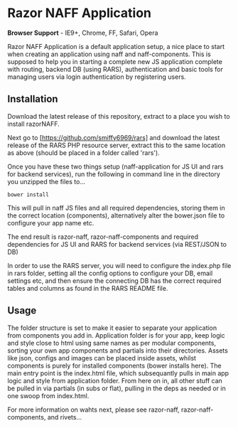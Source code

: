 # Razor NAFF Application


__Browser Support__ - IE9+, Chrome, FF, Safari, Opera


Razor NAFF Application is a default application setup, a nice place to start when creating an application using naff and naff-components. This is supposed to help you in starting a complete new JS application complete with routing, backend DB (using RARS), authentication and basic tools for managing users via login authentication by registering users.


## Installation  


Download the latest release of this repository, extract to a place you wish to install razorNAFF.


Next go to [https://github.com/smiffy6969/rars] and download the latest release of the RARS PHP resource server, extract this to the same location as above (should be placed in a folder called 'rars').


Once you have these two things setup (naff-application for JS UI and rars for backend services), run the following in command line in the directory you unzipped the files to...


```
bower install
```


This will pull in naff JS files and all required dependencies, storing them in the correct location (components), alternatively alter the bower.json file to configure your app name etc.


The end result is razor-naff, razor-naff-components and required dependencies for JS UI and RARS for backend services (via REST/JSON to DB)


In order to use the RARS server, you will need to configure the index.php file in rars folder, setting all the config options to configure your DB, email settings etc, and then ensure the connecting DB has the correct required tables and columns as found in the RARS README file.


## Usage


The folder structure is set to make it easier to separate your application from components you add in. Application folder is for your app, keep logic and style close to html using same names as per modular components, sorting your own app components and partials into their directories. Assets like json, configs and images can be placed inside assets, whilst components is purely for installed components (bower installs here). The main entry point is the index.html file, which subsequantly pulls in main app logic and style from application folder. From here on in, all other stuff can be pulled in via partials (in subs or flat), pulling in the deps as needed or in one swoop from index.html.


For more information on wahts next, please see razor-naff, razor-naff-components, and rivets...
